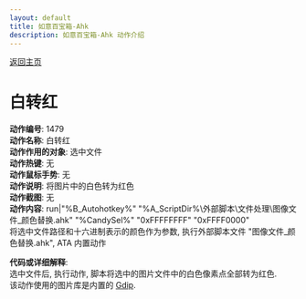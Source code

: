 ```yaml
---
layout: default
title: 如意百宝箱-Ahk
description: 如意百宝箱-Ahk 动作介绍
---
```

<link rel="stylesheet" href="../Actions/css/atom-one-light.min.css">
<script src="../Actions/js/highlight.min.js"></script>
<script>hljs.highlightAll();</script>

[返回主页](../index.md)

# [](#header-2) 白转红

**动作编号**: 1479  
**动作名称**: 白转红  
**动作作用的对象**: 选中文件  
**动作热键**: 无  
**动作鼠标手势**: 无  
**动作说明**: 将图片中的白色转为红色  
**动作截图**: 无  
**动作内容**: run|"%B_Autohotkey%" "%A_ScriptDir%\外部脚本\文件处理\图像文件_颜色替换.ahk" "%CandySel%" "0xFFFFFFFF" "0xFFFF0000"  
将选中文件路径和十六进制表示的颜色作为参数, 执行外部脚本文件 "图像文件_颜色替换.ahk", ATA 内置动作  

**代码或详细解释**:  
选中文件后, 执行动作, 脚本将选中的图片文件中的白色像素点全部转为红色.  
该动作使用的图片库是内置的 [Gdip](https://github.com/marius-sucan/AHK-GDIp-Library-Compilation).